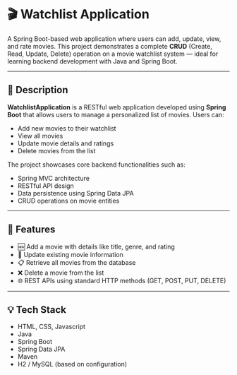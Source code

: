 # 🎬 Watchlist Application

A Spring Boot-based web application where users can add, update, view, and rate movies. This project demonstrates a complete **CRUD** (Create, Read, Update, Delete) operation on a movie watchlist system — ideal for learning backend development with Java and Spring Boot.

---

## 📖 Description

**WatchlistApplication** is a RESTful web application developed using **Spring Boot** that allows users to manage a personalized list of movies. Users can:
- Add new movies to their watchlist
- View all movies
- Update movie details and ratings
- Delete movies from the list

The project showcases core backend functionalities such as:
- Spring MVC architecture
- RESTful API design
- Data persistence using Spring Data JPA
- CRUD operations on movie entities

---

## 🚀 Features

- 🆕 Add a movie with details like title, genre, and rating  
- 📝 Update existing movie information  
- 📋 Retrieve all movies from the database  
- ❌ Delete a movie from the list  
- 🌐 REST APIs using standard HTTP methods (GET, POST, PUT, DELETE)

---

## 💡 Tech Stack

- HTML, CSS, Javascript
- Java  
- Spring Boot  
- Spring Data JPA  
- Maven  
- H2 / MySQL (based on configuration)  
